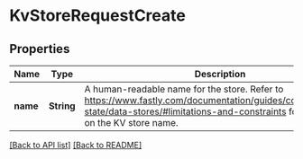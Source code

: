 # KvStoreRequestCreate

## Properties

Name | Type | Description | Notes
------------ | ------------- | ------------- | -------------
**name** | **String** | A human-readable name for the store. Refer to https://www.fastly.com/documentation/guides/concepts/edge-state/data-stores/#limitations-and-constraints for constraints on the KV store name. | 

[[Back to API list]](../README.md#documentation-for-api-endpoints) [[Back to README]](../README.md)


